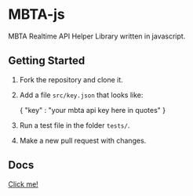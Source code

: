 # MBTA-js
MBTA Realtime API Helper Library written in javascript.

## Getting Started
1. Fork the repository and clone it.
2. Add a file `src/key.json` that looks like:

    {
        "key" : "your mbta api key here in quotes"
    }

3. Run a test file in the folder `tests/`.
4. Make a new pull request with changes.

## Docs
[Click me!](https://cademons.github.io/MBTA-js/)

